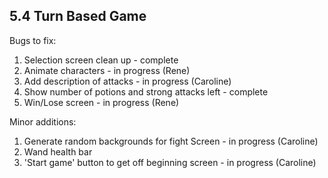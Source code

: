 ## 5.4 Turn Based Game

Bugs to fix:
1. Selection screen clean up - complete
2. Animate characters - in progress (Rene)
3. Add description of attacks - in progress (Caroline)
4. Show number of potions and strong attacks left - complete
5. Win/Lose screen - in progress (Rene)

Minor additions:
1. Generate random backgrounds for fight Screen - in progress (Caroline)
2. Wand health bar
3. 'Start game' button to get off beginning screen - in progress (Caroline)
